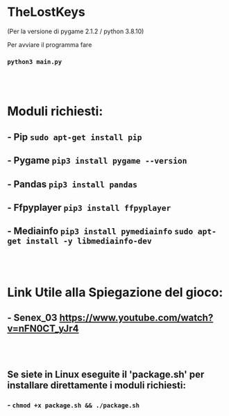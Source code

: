 # TheLostKeys
(Per la versione di pygame 2.1.2 / python 3.8.10)

Per avviare il programma fare
### `python3 main.py`

</br></br>
# Moduli richiesti:
## - Pip `sudo apt-get install pip`

## - Pygame `pip3 install pygame --version`

## - Pandas `pip3 install pandas`

## - Ffpyplayer `pip3 install ffpyplayer`

## - Mediainfo `pip3 install pymediainfo` `sudo apt-get install -y libmediainfo-dev`

</br></br>
# Link Utile alla Spiegazione del gioco:
## - Senex_03 https://www.youtube.com/watch?v=nFN0CT_yJr4
</br></br>
## Se siete in Linux eseguite il 'package.sh' per installare direttamente i moduli richiesti:
### - `chmod +x package.sh && ./package.sh`

